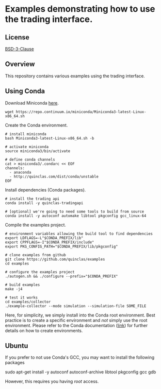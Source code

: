 # Examples demonstrating how to use the trading interface.

## License

[BSD-3-Clause](https://opensource.org/licenses/BSD-3-Clause)

## Overview

This repository contains various examples using the trading interface.

## Using Conda

Download Miniconda [here](https://conda.io/miniconda.html).

	wget https://repo.continuum.io/miniconda/Miniconda3-latest-Linux-x86_64.sh

Create the Conda environment.

	# install miniconda
	bash Miniconda3-latest-Linux-x86_64.sh -b

	# activate miniconda
	source miniconda3/bin/activate

	# define conda channels
	cat > miniconda3/.condarc << EOF
	channels:
	  - anaconda
	  - http://quinclas.com/dist/conda/unstable
	EOF

Install dependencies (Conda packages).

	# install the trading api
	conda install -y quinclas-tradingapi

	# [optional] we're going to need some tools to build from source
	conda install -y autoconf automake libtool pkgconfig gcc_linux-64

Compile the examples project.

	# environment variables allowing the build tool to find dependencies
	export LDFLAGS=-L"$CONDA_PREFIX/lib"
	export CPPFLAGS=-I"$CONDA_PREFIX/include"
	export PKG_CONFIG_PATH="$CONDA_PREFIX/lib/pkgconfig"

	# clone examples from github
	git clone https://github.com/quinclas/examples
	cd examples

	# configure the examples project
	./autogen.sh && ./configure --prefix="$CONDA_PREFIX"

	# build examples
	make -j4

	# test it works
	cd examples/collector
	./example-collector --mode simulation --simulation-file SOME_FILE

Here, for simplicity, we simply install into the Conda root environment.
Best practice is to create a specific environment and *not* simply use the root environment.
Please refer to the Conda documentation ([link](https://conda.io/docs/user-guide/tasks/manage-environments.html)) for further details on how to create environments.

## Ubuntu

If you prefer to not use Conda's GCC, you may want to install the following packages

  sudo apt-get install -y autoconf autoconf-archive libtool pkgconfig gcc gdb

However, this requires you having *root* access.
